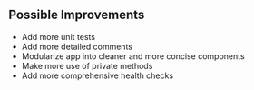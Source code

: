 ## Possible Improvements

* Add more unit tests
* Add more detailed comments
* Modularize app into cleaner and more concise components 
* Make more use of private methods 
* Add more comprehensive health checks 
